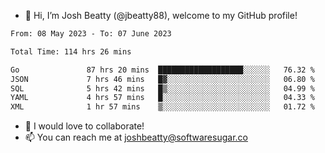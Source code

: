 - 👋 Hi, I’m Josh Beatty (@jbeatty88), welcome to my GitHub profile!

<!--START_SECTION:waka-->

```txt
From: 08 May 2023 - To: 07 June 2023

Total Time: 114 hrs 26 mins

Go               87 hrs 20 mins  ███████████████████░░░░░░   76.32 %
JSON             7 hrs 46 mins   █▓░░░░░░░░░░░░░░░░░░░░░░░   06.80 %
SQL              5 hrs 42 mins   █▒░░░░░░░░░░░░░░░░░░░░░░░   04.99 %
YAML             4 hrs 57 mins   █░░░░░░░░░░░░░░░░░░░░░░░░   04.33 %
XML              1 hr 57 mins    ▒░░░░░░░░░░░░░░░░░░░░░░░░   01.72 %
```

<!--END_SECTION:waka-->

- 💞️ I would love to collaborate!
- 📫 You can reach me at joshbeatty@softwaresugar.co

<!---
jbeatty88/jbeatty88 is a ✨ special ✨ repository because its `README.md` (this file) appears on your GitHub profile.
You can click the Preview link to take a look at your changes.
--->
